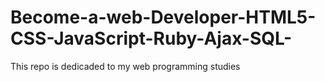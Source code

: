 # Become-a-web-Developer-HTML5-CSS-JavaScript-Ruby-Ajax-SQL-
This repo is dedicaded to my web programming studies
